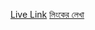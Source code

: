 [Live Link](https://zubaer-developer.github.io/B12A02-Responsive-Flowers/)
<a href="https://www.উদাহরণ.কম" target="_blank">লিংকের লেখা</a>

